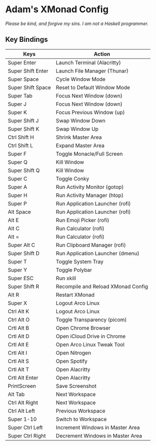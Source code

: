 # Adam's XMonad Config

_Please be kind, and forgive my sins. I am not a Haskell programmer._

## Key Bindings

| Keys              | Action                              |
|-------------------|-------------------------------------|
| Super Enter       | Launch Terminal (Alacritty)         |
| Super Shift Enter | Launch File Manager (Thunar)        |
| Super Space       | Cycle Window Mode                   |
| Super Shift Space | Reset to Default Window Mode        |
| Super Tab         | Focus Next Window (down)            |
| Super J           | Focus Next Window (down)            |
| Super K           | Focus Previous Window (up)          |
| Super Shift J     | Swap Window Down                    |
| Super Shift K     | Swap Window Up                      |
| Ctrl Shift H      | Shrink Master Area                  |
| Ctrl Shift L      | Expand Master Area                  |
| Super F           | Toggle Monacle/Full Screen          |
| Super Q           | Kill Window                         |
| Super Shift Q     | Kill Window                         |
| Super C           | Toggle Conky                        |
| Super A           | Run Activity Monitor (gotop)        |
| Super H           | Run Activity Manager (htop)         |
| Super P           | Run Application Launcher (rofi)     |
| Alt Space         | Run Application Launcher (rofi)     |
| Alt E             | Run Emoji Picker (rofi)             |
| Alt C             | Run Calculator (rofi)               |
| Alt =             | Run Calculator (rofi)               |
| Super Alt C       | Run Clipboard Manager (rofi)        |
| Super Shift D     | Run Application Launcher (dmenu)    |
| Super T           | Toggle System Tray                  |
| Super Y           | Toggle Polybar                      |
| Super ESC         | Run xkill                           |
| Super Shift R     | Recompile and Reload XMonad Config  |
| Alt R             | Restart XMonad                      |
| Super X           | Logout Arco Linux                   |
| Ctrl Alt K        | Logout Arco Linux                   |
| Ctrl Alt O        | Toggle Transparency (picom)         |
| Crtl Alt B        | Open Chrome Browser                 |
| Crtl Alt D        | Open iCloud Drive in Chrome         |
| Crtl Alt E        | Open Arco Linux Tweak Tool          |
| Crtl Alt I        | Open Nitrogen                       |
| Crtl Alt S        | Open Spotify                        |
| Crtl Alt T        | Open Alacritty                      |
| Crtl Alt Enter    | Open Alacritty                      |
| PrintScreen       | Save Screenshot                     |
| Alt Tab           | Next Workspace                      |
| Ctrl Alt Right    | Next Workspace                      |
| Ctrl Alt Left     | Previous Workspace                  |
| Super 1-10        | Switch to Workspace                 |
| Super Ctrl Left   | Increment Windows in Master Area    |
| Super Ctrl Right  | Decrement Windows in Master Area    |

